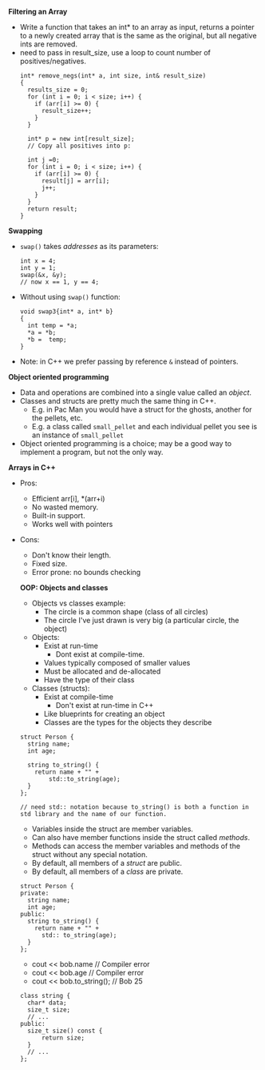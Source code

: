 **Filtering an Array**
- Write a function that takes an int* to an array as input, returns a pointer to a newly created array that is the same as the original, but all negative ints are removed.
- need to pass in result_size, use a loop to count number of positives/negatives.
  ```
  int* remove_negs(int* a, int size, int& result_size)
  {
    results_size = 0;
    for (int i = 0; i < size; i++) {
      if (arr[i] >= 0) {
        result_size++;
      }
    }
    
    int* p = new int[result_size];
    // Copy all positives into p:

    int j =0;
    for (int i = 0; i < size; i++) {
      if (arr[i] >= 0) {
        result[j] = arr[i];
        j++;
      }
    }
    return result;
  }
  ```
  
**Swapping**
- ``swap()`` takes *addresses* as its parameters:
  ```
  int x = 4;
  int y = 1;
  swap(&x, &y);
  // now x == 1, y == 4;
  ```
  
- Without using ``swap()``  function:
  ```
  void swap3{int* a, int* b}
  {
    int temp = *a;
    *a = *b;
    *b =  temp;
  }
  ```
- Note: in C++ we prefer passing by reference ``&`` instead of pointers.

**Object oriented programming**
- Data and operations are combined into a single value called an *object*.
- Classes and structs are pretty much the same thing in C++.
  - E.g. in Pac Man you would have a struct for the ghosts, another for the pellets, etc.
  - E.g. a class called ``small_pellet`` and each individual pellet you see is an instance of ``small_pellet``
- Object oriented programming is a choice; may be a good way to implement a program, but not the only way.

**Arrays in C++**
- Pros:
  - Efficient arr[i], *(arr+i)
  - No wasted memory.
  - Built-in support.
  - Works well with pointers
- Cons:
  - Don't know their length.
  - Fixed size.
  - Error prone: no bounds checking
 
  **OOP: Objects and classes**
  - Objects vs classes example:
    - The circle is a common shape (class of all circles)
    - The circle I've just drawn is very big (a particular circle, the object)
  - Objects:
    - Exist at run-time
      - Dont exist at compile-time.
    - Values typically composed of smaller values
    - Must be allocated and de-allocated
    - Have the type of their class
  - Classes (structs):
    - Exist at compile-time
      - Don't exist at run-time in C++
    - Like blueprints for creating an object
    - Classes are the types for the objects they describe

  ```
  struct Person {
    string name;
    int age;

    string to_string() {
      return name + "" +
          std::to_string(age);
    }
  };

  // need std:: notation because to_string() is both a function in std library and the name of our function.
  ```

  - Variables inside the struct are member variables.
  - Can also have member functions inside the struct called *methods*.
  - Methods can access the member variables and methods of the struct without any special notation.
  - By default, all members of a *struct* are public.
  - By default, all members of a *class* are private.
  
  ```
  struct Person {
  private:
    string name;
    int age;
  public:
    string to_string() {
      return name + "" +
        std:: to_string(age);
    }
  };
  ```
  - cout << bob.name // Compiler error
  - cout << bob.age // Compiler error
  - cout << bob.to_string(); // Bob 25
  
  ```
  class string {
    char* data;
    size_t size;
    // ...
  public:
    size_t size() const {
        return size;
    }
    // ...
  };
  ```
  

    
